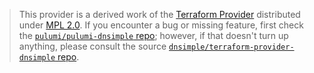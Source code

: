 > This provider is a derived work of the [Terraform Provider](https://github.com/dnsimple/terraform-provider-dnsimple)
> distributed under [MPL 2.0](https://www.mozilla.org/en-US/MPL/2.0/). If you encounter a bug or missing feature,
> first check the [`pulumi/pulumi-dnsimple` repo](https://github.com/pulumi/pulumi-dnsimple/issues); however, if that doesn't turn up anything,
> please consult the source [`dnsimple/terraform-provider-dnsimple` repo](https://github.com/dnsimple/terraform-provider-dnsimple/issues).
